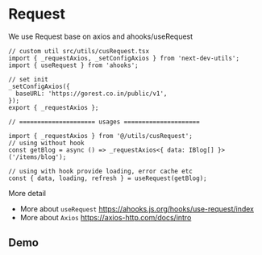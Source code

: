# Request

We use Request base on axios and ahooks/useRequest

```tsx |pure
// custom util src/utils/cusRequest.tsx
import { _requestAxios, _setConfigAxios } from 'next-dev-utils';
import { useRequest } from 'ahooks';

// set init
_setConfigAxios({
  baseURL: 'https://gorest.co.in/public/v1',
});
export { _requestAxios };

// ===================== usages =====================

import { _requestAxios } from '@/utils/cusRequest';
// using without hook
const getBlog = async () => _requestAxios<{ data: IBlog[] }>('/items/blog');

// using with hook provide loading, error cache etc
const { data, loading, refresh } = useRequest(getBlog);
```

More detail

- More about `useRequest` <https://ahooks.js.org/hooks/use-request/index>
- More about `Axios` <https://axios-http.com/docs/intro>

## Demo

<code src="./demo.tsx"></code>

